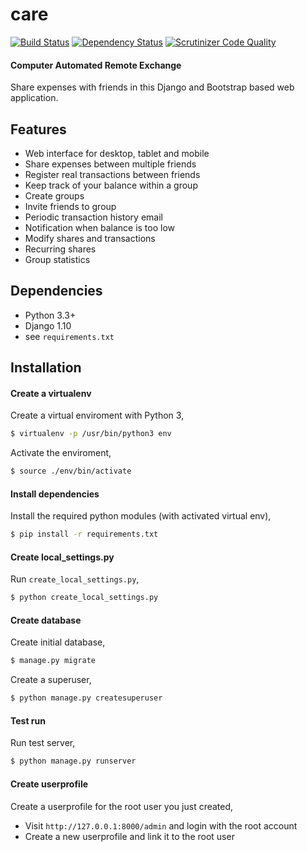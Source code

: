 # care
[![Build Status](https://travis-ci.org/bartromgens/care.svg?branch=master)](https://travis-ci.org/bartromgens/care) [![Dependency Status](https://gemnasium.com/badges/github.com/bartromgens/care.svg)](https://gemnasium.com/github.com/bartromgens/care) [![Scrutinizer Code Quality](https://scrutinizer-ci.com/g/bartromgens/care/badges/quality-score.png?b=master)](https://scrutinizer-ci.com/g/bartromgens/care/?branch=master)
#### Computer Automated Remote Exchange


Share expenses with friends in this Django and Bootstrap based web application.

Features
------------------
- Web interface for desktop, tablet and mobile
- Share expenses between multiple friends
- Register real transactions between friends
- Keep track of your balance within a group
- Create groups
- Invite friends to group
- Periodic transaction history email
- Notification when balance is too low
- Modify shares and transactions
- Recurring shares
- Group statistics

## Dependencies
- Python 3.3+
- Django 1.10
- see `requirements.txt`

## Installation

#### Create a virtualenv
Create a virtual enviroment with Python 3,
```bash
$ virtualenv -p /usr/bin/python3 env
```
Activate the enviroment,
```bash
$ source ./env/bin/activate
```
#### Install dependencies
Install the required python modules (with activated virtual env),
```bash
$ pip install -r requirements.txt
```
#### Create local_settings.py
Run `create_local_settings.py`,
```bash
$ python create_local_settings.py
```

#### Create database
Create initial database,
```bash
$ manage.py migrate
```

Create a superuser,
```bash
$ python manage.py createsuperuser
```

#### Test run
Run test server,
```bash
$ python manage.py runserver
```

#### Create userprofile
Create a userprofile for the root user you just created,
- Visit `http://127.0.0.1:8000/admin` and login with the root account
- Create a new userprofile and link it to the root user
